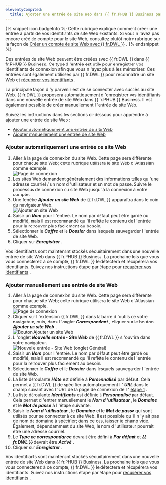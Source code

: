 ```yaml
---
eleventyComputed:
  title: Ajouter une entrée de site Web dans {{ fr.PHUB }} Business par {{ fr.DWL }}
---
```

{% snippet icon.badgeInfo %} 
Cette rubrique explique comment créer une entrée à partir de vos identifiants de site Web existants. Si vous n 'avez pas encore créé de compte pour le site Web, consultez plutôt notre rubrique sur la façon de [Créer un compte de site Web avec {{ fr.DWL }}](/fr/hub/dwl/using-devolutions-web-login/using-dwl-with-hub-business/create-account-website-hub-business/) . 
{% endsnippet %}
 
Des entrées de site Web peuvent être créées avec {{ fr.DWL }} dans {{ fr.PHUB }} Business. Ce type d 'entrée est utile pour enregistrer vos identifiants de connexion afin que vous n 'ayez plus à les mémoriser. Ces entrées sont également utilisées par {{ fr.DWL }} pour reconnaître un site Web et [récupérer vos identifiants](/fr/hub/dwl/using-devolutions-web-login/using-dwl-with-hub-business/retrieve-credentials-hub-business/) .  

La principale façon d 'y parvenir est de se connecter avec succès au site Web. {{ fr.DWL }} proposera automatiquement d 'enregistrer vos identifiants dans une nouvelle entrée de site Web dans {{ fr.PHUB }} Business. Il est également possible de créer manuellement l 'entrée de site Web.  

Suivez les instructions dans les sections ci-dessous pour apprendre à ajouter une entrée de site Web :  

* [Ajouter automatiquement une entrée de site Web](#ajouter-automatiquement-une-entrée-de-site-web)  
* [Ajouter manuellement une entrée de site Web](#ajouter-manuellement-une-entrée-de-site-web)  

### Ajouter automatiquement une entrée de site Web 

1. Aller à la page de connexion du site Web. Cette page sera différente pour chaque site Web; cette rubrique utilisera le site Web d 'Atlassian comme exemple.  
![Page de connexion](/img/fr/hub/Hub2109.png) 
1. Les sites Web demandent généralement des informations telles qu 'une adresse courriel / un nom d 'utilisateur et un mot de passe. Suivre le processus de connexion du site Web jusqu 'à la connexion à votre compte. 
1. Une fenêtre ***Ajouter un site Web*** de {{ fr.DWL }} apparaîtra dans le coin du navigateur Web.  
![Ajouter un site Web](/img/fr/hub/Hub2101.png) 
1. Saisir un ***Nom*** pour l 'entrée. Le nom par défaut peut être gardé ou modifié, mais il est recommandé qu 'il reflète le contenu de l 'entrée pour la retrouver plus facilement au besoin. 
1. Sélectionner le ***Coffre*** et le ***Dossier*** dans lesquels sauvegarder l 'entrée de site Web. 
1. Cliquer sur ***Enregistrer*** .  

Vos identifiants sont maintenant stockés sécuritairement dans une nouvelle entrée de site Web dans {{ fr.PHUB }} Business. La prochaine fois que vous vous connecterez à ce compte, {{ fr.DWL }} le détectera et récupérera vos identifiants. Suivez nos instructions étape par étape pour [récupérer vos identifiants](/fr/hub/dwl/using-devolutions-web-login/using-dwl-with-hub-business/retrieve-credentials-hub-business/) .  

### Ajouter manuellement une entrée de site Web 

1. Aller à la page de connexion du site Web. Cette page sera différente pour chaque site Web; cette rubrique utilisera le site Web d 'Atlassian comme exemple.  
![Page de connexion](/img/fr/hub/Hub2109.png) 
1. Cliquer sur l 'extension {{ fr.DWL }} dans la barre d 'outils de votre navigateur, puis, dans l 'onglet ***Correspondant*** , cliquer sur le bouton ***Ajouter un site Web*** .  
![Bouton Ajouter un site Web](/img/fr/hub/Hub2111.png) 
1. L 'onglet ***Nouvelle entrée - Site Web*** de {{ fr.DWL }} s 'ouvrira dans votre navigateur.  
![Nouvelle entrée - Site Web (onglet Général)](/img/fr/hub/Hub2090.png) 
1. Saisir un ***Nom*** pour l 'entrée. Le nom par défaut peut être gardé ou modifié, mais il est recommandé qu 'il reflète le contenu de l 'entrée pour la retrouver plus facilement au besoin. 
1. Sélectionner le ***Coffre*** et le ***Dossier*** dans lesquels sauvegarder l 'entrée de site Web. 
1. La liste déroulante ***Hôte*** est définie à ***Personnalisé*** par défaut. Cela permet à {{ fr.DWL }} de spécifier automatiquement l ' ***URL*** dans le champ suivant avec l 'URL de la page de connexion de l ' [étape 1](#ajouter-manuellement-une-entrée-de-site-web) . 
1. La liste déroulante ***Identifiants*** est définie à ***Personnalisé*** par défaut. Cela permet d 'entrer manuellement le ***Nom d 'utilisateur*** , le ***Domaine*** et le ***Mot de passe*** à l 'étape suivante. 
1. Saisir le ***Nom d 'utilisateur*** , le ***Domaine*** et le ***Mot de passe*** qui sont utilisés pour se connecter à ce site Web. Il est possible qu 'il n 'y ait pas de nom de domaine à spécifier; dans ce cas, laisser le champ vide. Également, dépendamment du site Web, le nom d 'utilisateur pourrait être une adresse courriel. 
1. Le ***Type de correspondance*** devrait être défini à ***Par défaut*** et ***{{ fr.DWL }}*** devrait être ***Activé*** . 
1. Cliquer sur ***Enregistrer*** .  

Vos identifiants sont maintenant stockés sécuritairement dans une nouvelle entrée de site Web dans {{ fr.PHUB }} Business. La prochaine fois que vous vous connecterez à ce compte, {{ fr.DWL }} le détectera et récupérera vos identifiants. Suivez nos instructions étape par étape pour [récupérer vos identifiants](/fr/hub/dwl/using-devolutions-web-login/using-dwl-with-hub-business/retrieve-credentials-hub-business/) . 


